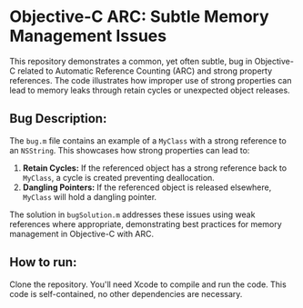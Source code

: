 # Objective-C ARC: Subtle Memory Management Issues

This repository demonstrates a common, yet often subtle, bug in Objective-C related to Automatic Reference Counting (ARC) and strong property references.  The code illustrates how improper use of strong properties can lead to memory leaks through retain cycles or unexpected object releases.

## Bug Description:
The `bug.m` file contains an example of a `MyClass` with a strong reference to an `NSString`. This showcases how strong properties can lead to:

1. **Retain Cycles:** If the referenced object has a strong reference back to `MyClass`, a cycle is created preventing deallocation.
2. **Dangling Pointers:** If the referenced object is released elsewhere, `MyClass` will hold a dangling pointer.

The solution in `bugSolution.m` addresses these issues using weak references where appropriate, demonstrating best practices for memory management in Objective-C with ARC.

## How to run:
Clone the repository.  You'll need Xcode to compile and run the code. This code is self-contained, no other dependencies are necessary.